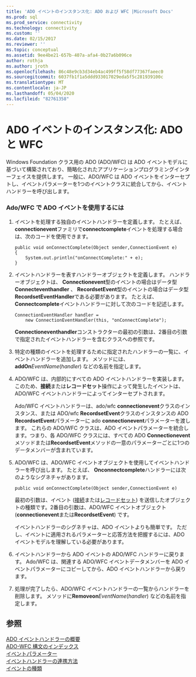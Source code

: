 ```yaml
---
title: 'ADO イベントのインスタンス化: ADO および WFC |Microsoft Docs'
ms.prod: sql
ms.prod_service: connectivity
ms.technology: connectivity
ms.custom: ''
ms.date: 02/15/2017
ms.reviewer: ''
ms.topic: conceptual
ms.assetid: 9ee4be21-657b-407a-afa4-0b27a6b096ce
author: rothja
ms.author: jroth
ms.openlocfilehash: 86c48e9cb3d34eb4ac499ff5f58df77367faeec0
ms.sourcegitcommit: 6037fb1f1a5ddd933017029eda5f5c281939100c
ms.translationtype: MT
ms.contentlocale: ja-JP
ms.lasthandoff: 05/04/2020
ms.locfileid: "82761358"
---
```

# <a name="ado-event-instantiation-ado-and-wfc"></a>ADO イベントのインスタンス化: ADO と WFC
Windows Foundation クラス用の ADO (ADO/WFC) は ADO イベントモデルに基づいて構築されており、簡略化されたアプリケーションプログラミングインターフェイスを提供します。 一般に、ADO/WFC は ADO イベントをインターセプトし、イベントパラメーターを1つのイベントクラスに統合してから、イベントハンドラーを呼び出します。  
  
### <a name="to-use-ado-events-in-adowfc"></a>Ado/WFC で ADO イベントを使用するには  
  
1.  イベントを処理する独自のイベントハンドラーを定義します。 たとえば、 **connectionevent**ファミリで**connectcomplete**イベントを処理する場合は、次のコードを使用できます。  
  
    ```  
    public void onConnectComplete(Object sender,ConnectionEvent e)  
    {  
        System.out.println("onConnectComplete:" + e);  
    }  
    ```  
  
2.  イベントハンドラーを表すハンドラーオブジェクトを定義します。 ハンドラーオブジェクトは、 **Connectionevent**型のイベントの場合はデータ型**Connecteventhandler** 、 **RecordsetEvent**型のイベントの場合はデータ型**RecordsetEventHandler**である必要があります。 たとえば、 **Connectcomplete**イベントハンドラーに対して次のコードを記述します。  
  
    ```  
    ConnectionEventHandler handler =   
        new ConnectionEventHandler(this, "onConnectComplete");  
    ```  
  
     **Connectioneventhandler**コンストラクターの最初の引数は、2番目の引数で指定されたイベントハンドラーを含むクラスへの参照です。  
  
3.  特定の種類のイベントを処理するために指定されたハンドラーの一覧に、イベントハンドラーを追加します。 メソッドには、 **addOn**_EventName_(*handler*) などの名前を指定します。  
  
4.  ADO/WFC は、内部的にすべての ADO イベントハンドラーを実装します。 このため、**接続**または**レコードセット**操作によって発生したイベントは、ADO/WFC イベントハンドラーによってインターセプトされます。  
  
     Ado/WFC イベントハンドラーは、ado/wfc **connectionevent**クラスのインスタンス、または ADO/wfc **RecordsetEvent**クラスのインスタンスの ADO **RecordsetEvent**パラメーターに ado **connectionevent**パラメーターを渡します。 これらの ADO/WFC クラスは、ADO イベントパラメーターを統合します。つまり、各 ADO/WFC クラスには、すべての ADO **Connectionevent**メソッドまたは**RecordsetEvent**メソッドの一意のパラメーターごとに1つのデータメンバーが含まれています。  
  
5.  ADO/WFC は、ADO/WFC イベントオブジェクトを使用してイベントハンドラーを呼び出します。 たとえば、 **Onconnectcomplete**ハンドラーには次のようなシグネチャがあります。  
  
    ```  
    public void onConnectComplete(Object sender,ConnectionEvent e)  
    ```  
  
     最初の引数は、イベント ([接続](../../../ado/reference/ado-api/connection-object-ado.md)または[レコードセット](../../../ado/reference/ado-api/recordset-object-ado.md)) を送信したオブジェクトの種類です。2番目の引数は、ADO/WFC イベントオブジェクト (**connectionevent**または**RecordsetEvent**) です。  
  
     イベントハンドラーのシグネチャは、ADO イベントよりも簡単です。 ただし、イベントに適用されるパラメーターと応答方法を把握するには、ADO イベントモデルを理解している必要があります。  
  
6.  イベントハンドラーから ADO イベントの ADO/WFC ハンドラーに戻ります。 Ado/WFC は、関連する ADO/WFC イベントデータメンバーを ADO イベントパラメーターにコピーしてから、ADO イベントハンドラーから戻ります。  
  
7.  処理が完了したら、ADO/WFC イベントハンドラーの一覧からハンドラーを削除します。 メソッドに**Removeon**_EventName_(*handler*) などの名前を指定します。  
  
## <a name="see-also"></a>参照  
 [ADO イベントハンドラーの概要](../../../ado/guide/data/ado-event-handler-summary.md)   
 [ADO-WFC 構文のインデックス](../../../ado/reference/ado-api/ado-wfc-syntax-index.md)   
 [イベントパラメーター](../../../ado/guide/data/event-parameters.md)   
 [イベントハンドラーの連携方法](../../../ado/guide/data/how-event-handlers-work-together.md)   
 [イベントの種類](../../../ado/guide/data/types-of-events.md)
